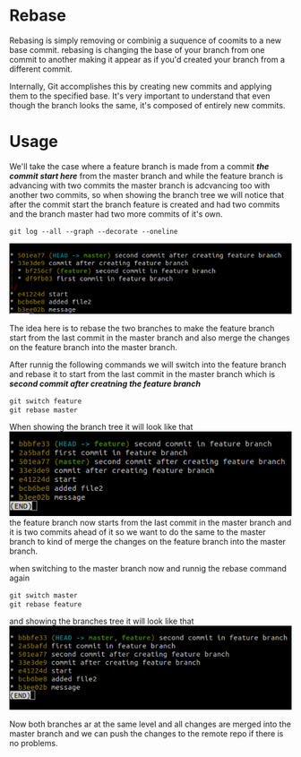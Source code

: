 # Rebase

Rebasing is simply removing or combinig a suquence of coomits to a new base commit.
rebasing is changing the base of your branch from one commit to another making it appear as if you'd created your branch from a different commit. 

Internally, Git accomplishes this by creating new commits and applying them to the specified base. It's very important to understand that even though the branch looks the same, it's composed of entirely new commits.

# Usage

We'll take the case where a feature branch is made from a commit ***the commit start here*** from the master branch and while the feature branch is advancing with two commits the master branch is adcvancing too with another two commits, so when showing the branch tree we will notice that after the commit start the branch feature is created and had two commits and the branch master had two more commits of it's own.
```
git log --all --graph --decorate --oneline
```
![img](./Screenshot%20from%202022-06-11%2022-38-42.png)


The idea here is to rebase the two branches to make the feature branch start from the last commit in the master branch and also merge the changes on the feature branch into the master branch.

After runnig the following commands we will switch into the feature branch and rebase it to start from the last commit in the master branch which is ***second commit after creatning the feature branch***

```
git switch feature
git rebase master
```

When showing the branch tree it will look like that
![img](./rebase_feature.png)
the feature branch now starts from the last commit in the master branch and it is two commits ahead of it so we want to do the same to the master branch to kind of merge the changes on the feature branch into the master branch.

when switching to the master branch now and runnig the rebase command again 

```
git switch master
git rebase feature
```
and showing the branches tree it will look like that
![img](./rebase_master.png)

Now both branches ar at the same level and all changes are merged into the master branch and we can push the changes to the remote repo if there is no problems.
